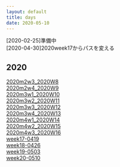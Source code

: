 ```yaml
---
layout: default
title: days
date: 2020-05-10
---
```


[2020-02-25]準備中<br>
[2020-04-30]2020week17からパスを変える
## 2020
[2020m2w3_2020W8](https://kidokun153.github.io/days/2020m2w3_2020W8)<br>
[2020m2w4_2020W9](https://kidokun153.github.io/days/2020m2w4_2020W9)<br>
[2020m3w1_2020W10](https://kidokun153.github.io/days/2020m3w1_2020W10)<br>
[2020m3w2_2020W11](https://kidokun153.github.io/days/2020m3w2_2020W11)<br>
[2020m3w3_2020W12](https://kidokun153.github.io/days/2020m3w3_2020W12)<br>
[2020m3w4_2020W13](https://kidokun153.github.io/days/2020m3w4_2020W13)<br>
[2020m4w1_2020W14](https://kidokun153.github.io/days/2020m4w1_2020W14)<br>
[2020m4w2_2020W15](https://kidokun153.github.io/days/2020m4w2_2020W15)<br>
[2020m4w3_2020W16](https://kidokun153.github.io/days/2020m4w3_2020W16)<br>
[week17-0419](https://kidokun153.github.io/days/2020/week17-0419)<br>
[week18-0426](https://kidokun153.github.io/days/2020/week18-0426)<br>
[week19-0503](https://kidokun153.github.io/days/2020/week19-0503)<br>
[week20-0510](https://kidokun153.github.io/days/2020/week20-0510)<br>